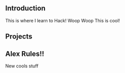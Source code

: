 ## Introduction

This is where I learn to Hack!
Woop Woop
This is cool!

## Projects

## Alex Rules!!

New cools stuff
